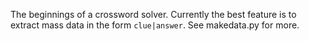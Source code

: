 The beginnings of a crossword solver.
Currently the best feature is to extract mass data in the form `clue|answer`. See makedata.py for more.